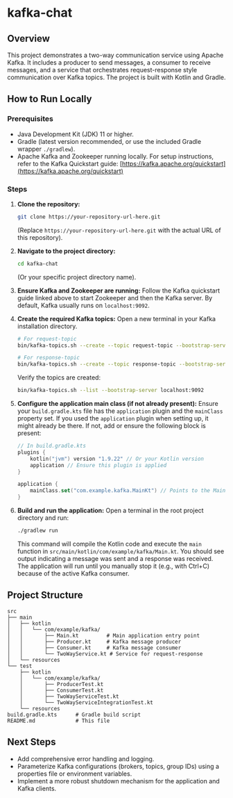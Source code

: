 # kafka-chat

## Overview
This project demonstrates a two-way communication service using Apache Kafka. It includes a producer to send messages, a consumer to receive messages, and a service that orchestrates request-response style communication over Kafka topics. The project is built with Kotlin and Gradle.

## How to Run Locally

### Prerequisites
- Java Development Kit (JDK) 11 or higher.
- Gradle (latest version recommended, or use the included Gradle wrapper `./gradlew`).
- Apache Kafka and Zookeeper running locally. For setup instructions, refer to the Kafka Quickstart guide: [https://kafka.apache.org/quickstart](https://kafka.apache.org/quickstart)

### Steps
1.  **Clone the repository:**
    ```bash
    git clone https://your-repository-url-here.git
    ```
    (Replace `https://your-repository-url-here.git` with the actual URL of this repository).

2.  **Navigate to the project directory:**
    ```bash
    cd kafka-chat
    ```
    (Or your specific project directory name).

3.  **Ensure Kafka and Zookeeper are running:**
    Follow the Kafka quickstart guide linked above to start Zookeeper and then the Kafka server. By default, Kafka usually runs on `localhost:9092`.

4.  **Create the required Kafka topics:**
    Open a new terminal in your Kafka installation directory.
    ```bash
    # For request-topic
    bin/kafka-topics.sh --create --topic request-topic --bootstrap-server localhost:9092 --partitions 1 --replication-factor 1

    # For response-topic
    bin/kafka-topics.sh --create --topic response-topic --bootstrap-server localhost:9092 --partitions 1 --replication-factor 1
    ```
    Verify the topics are created:
    ```bash
    bin/kafka-topics.sh --list --bootstrap-server localhost:9092
    ```

5.  **Configure the application main class (if not already present):**
    Ensure your `build.gradle.kts` file has the `application` plugin and the `mainClass` property set. If you used the `application` plugin when setting up, it might already be there. If not, add or ensure the following block is present:
    ```kotlin
    // In build.gradle.kts
    plugins {
        kotlin("jvm") version "1.9.22" // Or your Kotlin version
        application // Ensure this plugin is applied
    }

    application {
        mainClass.set("com.example.kafka.MainKt") // Points to the Main.kt file
    }
    ```

6.  **Build and run the application:**
    Open a terminal in the root project directory and run:
    ```bash
    ./gradlew run
    ```
    This command will compile the Kotlin code and execute the `main` function in `src/main/kotlin/com/example/kafka/Main.kt`. You should see output indicating a message was sent and a response was received. The application will run until you manually stop it (e.g., with Ctrl+C) because of the active Kafka consumer.

## Project Structure
```
src
├── main
│   ├── kotlin
│   │   └── com/example/kafka/
│   │       ├── Main.kt         # Main application entry point
│   │       ├── Producer.kt     # Kafka message producer
│   │       ├── Consumer.kt     # Kafka message consumer
│   │       └── TwoWayService.kt # Service for request-response
│   └── resources
└── test
    ├── kotlin
    │   └── com/example/kafka/
    │       ├── ProducerTest.kt
    │       ├── ConsumerTest.kt
    │       ├── TwoWayServiceTest.kt
    │       └── TwoWayServiceIntegrationTest.kt
    └── resources
build.gradle.kts      # Gradle build script
README.md             # This file
```

## Next Steps
- Add comprehensive error handling and logging.
- Parameterize Kafka configurations (brokers, topics, group IDs) using a properties file or environment variables.
- Implement a more robust shutdown mechanism for the application and Kafka clients.